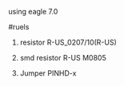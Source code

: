using eagle 7.0


#ruels
1. resistor
R-US_0207/10(R-US)
2. smd resistor
R-US M0805

3. Jumper
PINHD-<num>x<num>
